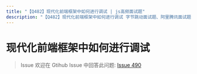 ```yaml
---
title: "【Q482】现代化前端框架中如何进行调试 | js高频面试题"
description: "【Q482】现代化前端框架中如何进行调试 字节跳动面试题、阿里腾讯面试题、美团小米面试题。"
---
```


# 现代化前端框架中如何进行调试

> Issue
> 欢迎在 Gtihub Issue 中回答此问题: [Issue 490](https://github.com/shfshanyue/Daily-Question/issues/490)
